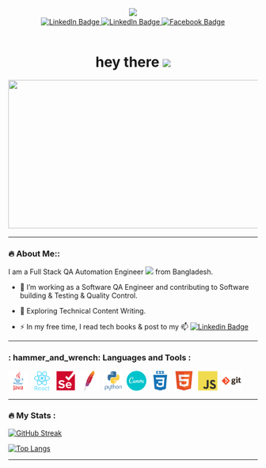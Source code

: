 <div id="header" align="center">
  <img src="https://media.giphy.com/media/M9gbBd9nbDrOTu1Mqx/giphy.gif" width="100"/>
  <div id="badges">
    <a href="https://www.linkedin.com/in/m-ehatesham-ul-islam/">
      <img src="https://img.shields.io/badge/LinkedIn-blue?style=for-the-badge&logo=linkedin&logoColor=white" alt="LinkedIn Badge"/>
    </a>

<a href="https://sites.google.com/view/mehateshamulislam/about">
      <img src="https://img.shields.io/badge/WEBSITE-green?style=for-the-badge&logo=html5&logoColor=white" alt="LinkedIn Badge"/>
    </a>

<a href="https://github.com/shikdershondhi">
      <img src="https://img.shields.io/badge/GITHUB-gray?style=for-the-badge&logo=github&logoColor=white" alt="Facebook Badge"/>
    </a>

  </div>
  <img src="https://komarev.com/ghpvc/?username=shikdershondhi&style=flat-square&color=blueviolet" alt=""/>
  <h1>
    hey there
    <img src="https://media.giphy.com/media/hvRJCLFzcasrR4ia7z/giphy.gif" width="30px"/>
  </h1>
</div>
<div align="center">
  <img src="https://media.giphy.com/media/dWesBcTLavkZuG35MI/giphy.gif" width="600" height="300"/>
</div>

---

### :fire: About Me::
I am a Full Stack QA Automation Engineer <img src="https://media.giphy.com/media/WUlplcMpOCEmTGBtBW/giphy.gif" width="30"> from Bangladesh.
- :telescope: I’m working as a Software QA Engineer and contributing to Software building & Testing & Quality Control.

- :seedling: Exploring Technical Content Writing.

- :zap: In my free time, I read tech books & post to my :mailbox: [![Linkedin Badge](https://img.shields.io/badge/-ehatesham-blue?style=flat&logo=Linkedin&logoColor=white)](https://www.linkedin.com/in/m-ehatesham-ul-islam/)

---

### : hammer_and_wrench: Languages and Tools :
<div>
  <img src="https://github.com/devicons/devicon/blob/master/icons/java/java-original-wordmark.svg" title="Java" alt="Java" width="40" height="40"/>&nbsp;
  <img src="https://github.com/devicons/devicon/blob/master/icons/react/react-original-wordmark.svg" title="React" alt="React" width="40" height="40"/>&nbsp;
  <img src="https://github.com/devicons/devicon/blob/master/icons/selenium/selenium-original.svg" title="Selenium" alt="Selenium" width="40" height="40"/>&nbsp;
  <img src="https://github.com/devicons/devicon/blob/master/icons/apache/apache-original.svg" title="Apache" alt="Apache Jmeter" width="40" height="40"/>&nbsp;
  <img src="https://github.com/devicons/devicon/blob/master/icons/python/python-original-wordmark.svg" title="Python" alt="Python" width="40" height="40"/>&nbsp;
  <img src="https://github.com/devicons/devicon/blob/master/icons/canva/canva-original.svg" title="Canva" alt="Canva " width="40" height="40"/>&nbsp;
  <img src="https://github.com/devicons/devicon/blob/master/icons/css3/css3-plain-wordmark.svg"  title="CSS3" alt="CSS" width="40" height="40"/>&nbsp;
  <img src="https://github.com/devicons/devicon/blob/master/icons/html5/html5-original.svg" title="HTML5" alt="HTML" width="40" height="40"/>&nbsp;
  <img src="https://github.com/devicons/devicon/blob/master/icons/javascript/javascript-original.svg" title="JavaScript" alt="JavaScript" width="40" height="40"/>&nbsp;
  <img src="https://github.com/devicons/devicon/blob/master/icons/git/git-original-wordmark.svg" title="Git" **alt="Git" width="40" height="40"/>
</div>

---

### :fire: My Stats :
[![GitHub Streak](http://github-readme-streak-stats.herokuapp.com?user=shikder-klikit&theme=dark&background=000000)](https://git.io/streak-stats)

[![Top Langs](https://github-readme-stats.vercel.app/api/top-langs/?username=shikder-klikit&layout=compact&theme=vision-friendly-dark)](https://github.com/anuraghazra/github-readme-stats)

---
